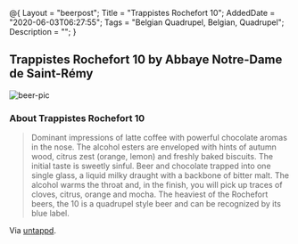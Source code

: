 @{
 Layout = "beerpost";
 Title = "Trappistes Rochefort 10";
 AddedDate = "2020-06-03T06:27:55";
 Tags = "Belgian Quadrupel, Belgian, Quadrupel";
 Description = "";
 }
 

## Trappistes Rochefort 10 by Abbaye Notre-Dame de Saint-Rémy

![beer-pic]

### About Trappistes Rochefort 10

> Dominant impressions of latte coffee with powerful chocolate aromas in the nose. The alcohol esters are enveloped with hints of autumn wood, citrus zest (orange, lemon) and freshly baked biscuits. The initial taste is sweetly sinful. Beer and chocolate trapped into one single glass, a liquid milky draught with a backbone of bitter malt. The alcohol warms the throat and, in the finish, you will pick up traces of cloves, citrus, orange and mocha.
> The heaviest of the Rochefort beers, the 10 is a quadrupel style beer and can be recognized by its blue label.

Via [untappd][untappd-url].

[untappd-url]: <https://untappd.com/beer/6766>
[beer-pic]: https://jasonpowley.com/assets/img/2020-06-03-trappistes-rochefort-10.jpeg "Trappistes Rochefort 10 by Abbaye Notre-Dame de Saint-Rémy"
